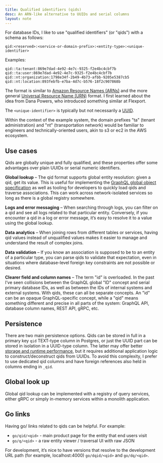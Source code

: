 ```yaml
---
title: Qualified identifiers (qids)
desc: An ARN-like alternative to UUIDs and serial columns
layout: note
---
```


For database IDs, I like to use "qualified identifiers" (or "qids") with a schema as follows:

```
qid:<reserved>:<service-or-domain-prefix>:<entity-type>:<unique-identifier>
```

Examples:

```
qid::ta:tenant:869e7dad-4e92-4e7c-9325-f2e4bc4cbf7b
qid::ta:user:869e7dad-4e92-4e7c-9325-f2e4bc4cbf7b
qid::nt:organization:1798e34f-2b49-4b73-afbb-9205e5387cb5
qid::nt:location:893febfb-e7ba-4d7c-b576-18f2c907868b
```

The format is similar to [Amazon Resource Names (ARNs)](https://docs.aws.amazon.com/general/latest/gr/aws-arns-and-namespaces.html) and the more general [Universal Resource Name (URN)](https://en.wikipedia.org/wiki/Uniform_Resource_Name) format. I first learned about the idea from Dana Powers, who introduced something similar at Flexport.

The `<unique-identifier>` is typically but not necessarily a [UUID](https://en.wikipedia.org/wiki/Universally_unique_identifier).

Within the context of the example system, the domain prefixes "ta" (tenant administration) and "nt" (transportation network) would be familiar to engineers and technically-oriented users, akin to s3 or ec2 in the AWS ecosystem.

## Use cases

Qids are globally unique and fully qualified, and these properties offer some advantages over plain UUIDs or serial numeric identifiers.

**Global lookup** – The qid format supports global entity resolution: given a qid, get its value. This is useful for implementing the [GraphQL global object specification](https://graphql.org/learn/global-object-identification/) as well as tooling for developers to quickly load qids and traverse associations. This can work across network-isolated services so long as there is a global registry somewhere.

**Logs and error messaging** – When searching through logs, you can filter on a qid and see all logs related to that particular entity. Conversely, if you encounter a qid in a log or error message, it’s easy to resolve it to a value using the global lookup.

**Data analytics** – When joining rows from different tables or services, having qid values instead of unqualified values makes it easier to manage and understand the result of complex joins.

**Data validation** – If you know an association is supposed to be to an entity of a particular type, you can parse qids to validate that expectation, even in situations where database-level foreign key constraints are not possible or desired.

**Clearer field and column names** – The term "id" is overloaded. In the past I’ve seen collisions between the GraphQL global "ID" concept and serial primary database IDs, as well as between the IDs of internal systems and external systems. With qids, these can all be separate concepts. An "id" can be an opaque GraphQL-specific concept, while a "qid" means something different and precise in all parts of the system: GraphQL API, database column names, REST API, gRPC, etc.


## Persistence

There are two main persistence options. Qids can be stored in full in a primary key `qid` TEXT-type column in Postgres, or just the UUID part can be stored in isolation in a UUID-type column. The latter may offer better [storage and runtime performance](https://stackoverflow.com/a/44101628), but it requires additional application logic to construct/deconstruct qids from UUIDs. To avoid this complexity, I prefer to use dedicated qid columns and have foreign references also held in columns ending in `_qid`.


## Global look up

Global qid lookup can be implemented with a registry of query services, either gRPC or simply in-memory services within a monolith application.

## Go links

Having go/ links related to qids can be helpful. For example:

* `go/qid/<qid>` - main product page for the entity that end users visit
* `go/q/<qid>` - a raw entity viewer / traversal UI with raw JSON

For development, it’s nice to have versions that resolve to the development URL path (for example, localhost:4000) `go/dqid/<qid>` and `go/dq/<qid>`.
